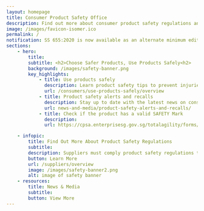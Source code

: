 ```yaml
---
layout: homepage
title: Consumer Product Safety Office
description: Find out more about consumer product safety regulations and how the Consumer Product Safety Office safeguard consumers from unsafe products
image: /images/favicon-isomer.ico
permalink: /
notification: SS 655:2020 is now available as an alternate minimum edition for registration and renewal of Fans under the CPSR. To learn more, click <a href= "/news-and-media/circulars/"> here</a>.
sections:
    - hero:
        title: 
        subtitle: <h2>Choose Safer Products, Use Products Safely<h2>
        background: /images/safety-banner.png
        key_highlights:
            - title: Use products safely
              description: Learn product safety tips to prevent injuries to you and your family
              url: /consumers/use-products-safely/overview
            - title: Product safety alerts and recalls
              description: Stay up to date with the latest news on consumer product safety in Singapore
              url: news-and-media/product-safety-alerts-and-recalls/
            - title: Check if the product has a valid SAFETY Mark
              description: 
              url: https://cpsa.enterprisesg.gov.sg/totalagility/forms/cpssite/PUBSearchCOC.form

    - infopic:
        title: Find Out More About Product Safety Regulations
        subtitle: 
        description: Suppliers must comply product safety regulations to ensure their products do not pose safety risks to consumers.
        button: Learn More
        url: /suppliers/overview
        image: /images/safety-banner2.png
        alt: image of safety banner
    - resources:
        title: News & Media
        subtitle:
        button: View More
---
```


